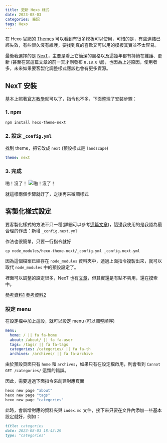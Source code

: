 ```yaml
---
title: 更新 Hexo 樣式
date: 2023-08-03
categories: 筆記
tags: Hexo
---
```

在 Hexo 官網的 [Themes](https://hexo.io/themes/) 可以看到有很多模板可以使用，可惜的是，有些連結已經失效，有些很久沒有維護，要找到真的喜歡又可以用的模板其實並不太容易。

最後我選擇的是 [NexT](https://github.com/next-theme/hexo-theme-next)，主要是看上它簡潔的風格以及這幾年都有持續在維護、更新 (甚至在寫這篇文章的前一天才剛發布 `8.18.0` 版)，也因為上述原因，使用者多，未來如果要客製化調整樣式應該也會有更多資源。

<!-- more -->

## NexT 安裝

基本上照著[官方教學](https://theme-next.js.org/docs/getting-started/)就可以了，指令也不多，下面整理了安裝步驟：

### 1. npm
```
npm install hexo-theme-next
```

### 2. 設定 `_config.yml`
找到 theme，把它改成 `next` (預設樣式是 `landscape`)
```yml
theme: next
```

### 3. 完成
啪！沒了！
![啪！沒了！](https://i.imgur.com/JSITtDs.jpeg)

就這樣兩個步驟就好了，之後再來微調樣式

## 客製化樣式設定
要客製化樣式的方法不只一種(詳細可以參考[這篇文章](https://theme-next.js.org/docs/getting-started/configuration))，這邊我使用的是我認為最合理的作法：新增 `_config.next.yml`

作法也很簡單，只要一行指令就好
```
cp node_modules/hexo-theme-next/_config.yml _config.next.yml
```

因為這個檔案已經存在 `node_modules` 資料夾中，透過上面指令複製出來，就可以取代 `node_modules` 中的預設設定了。

裡面可以調整的設定很多，NexT 也有[文章](https://theme-next.js.org/docs/theme-settings/)，但其實還是有點不夠用，還在摸索中。

[參考資料1](https://blog.juanertu.com/archives/264a3045)
[參考資料2](https://kemushi54.github.io/2019/04/01/%E7%AD%86%E8%A8%98-%E6%89%93%E9%80%A0%E8%87%AA%E5%B7%B1%E7%9A%84-blog%EF%BC%8CHexo-Github-%E4%B9%8B%E4%BA%8C/)

### 設定 menu
在設定檔中加上這段，就可以設定 menu (可以調整順序)
```yml
menu:
  home: / || fa fa-home
  about: /about/ || fa fa-user
  tags: /tags/ || fa fa-tags
  categories: /categories/ || fa fa-th
  archives: /archives/ || fa fa-archive
```
由於預設頁面只有 `home` 和 `archives`，如果只有在設定檔啟用，則會看到 `Cannot GET /categories/` 這類的錯誤。

因此，需要透過下面指令來創建對應頁面
```powershell
hexo new page "about"
hexo new page "tags"
hexo new page "categories"
```

此時，會新增對應的資料夾與 `index.md` 文件，接下來只要在文件內添加一些基本設定就好，例如：
```markdown
title: categories
date: 2023-08-03 18:43:29
type: "categories"
```
